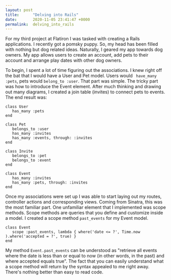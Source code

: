 ```yaml
---
layout: post
title:      "Delving into Rails"
date:       2020-11-05 23:41:47 +0000
permalink:  delving_into_rails
---
```



For my third project at Flatiron I was tasked with creating a Rails applications. I recently got a pomsky puppy. So, my head has been filled with nothing but dog related ideas. Naturally, I geared my app towards dog owners. My app allows users to create an account, add pets to their account and arrange play dates with other dog owners. 

To begin, I spent a lot of time figuring out the associations. I knew right off the bat that I would have a User and Pet model. Users would ` have_many :pets`, pets would `belong_to :user`. That part was simple. The tricky part was how to introduce the Event element. After much thinking and drawing out many diagrams, I created a join table (invites) to connect pets to events. The end result was:


```
class User
   has_many :pets
end

class Pet
   belongs_to :user
   has_many :invites
   has_many :events, through: :invites
end

class Invite
   belongs_to :pet
   belongs_to :event
end

class Event
   has_many :invites
   has_many :pets, through: :invites
end
```

Once my associations were set up I was able to start laying out my routes, controller actions and corresponding views. Coming from Sinatra, this was the most familiar part. One unfamiliar element that I implemented was scope methods. Scope methods are queries that you define and customize inside a model. I created a scope method `past_events` for my Event model. 

```
class Event
   scope :past_events, lambda { where('date <= ?', Time.now ).where('accepted = ?', true) }
end
```

My method `Event.past_events` can be understood as "retrieve all events where the date is less than or equal to now (in other words, in the past) and where accepted equals true". The fact that you can easily understand what a scope method will return by the syntax appealed to me right away. There's nothing better than easy to read code.



